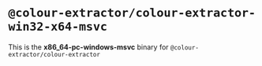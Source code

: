# `@colour-extractor/colour-extractor-win32-x64-msvc`

This is the **x86_64-pc-windows-msvc** binary for `@colour-extractor/colour-extractor`
